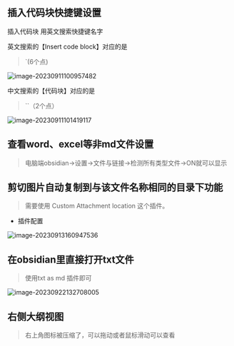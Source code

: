 ## 插入代码块快捷键设置

插入代码块 用英文搜索快捷键名字

英文搜索的【Insert code block】对应的是

> `(6个点)

![image-20230911100957482](https://s2.loli.net/2023/09/11/aCtDF6YlkLhgHXA.png)

中文搜索的【代码块】对应的是  

> ``（2个点）

![image-20230911101419117](https://s2.loli.net/2023/09/11/LOW4KhduUtxNwIa.png)



## 查看word、excel等非md文件设置

> 电脑端obsidian->设置->文件与链接->检测所有类型文件->ON就可以显示





## 剪切图片自动复制到与该文件名称相同的目录下功能

> 需要使用 Custom Attachment location 这个插件。

- 插件配置

![image-20230913160947536](https://s2.loli.net/2023/09/13/5Ljov2Aw7QYazBO.png)

## 在obsidian里直接打开txt文件

> 使用txt as md 插件即可

![image-20230922132708005](https://s2.loli.net/2023/09/22/YiU59gkoHrXSp3A.png)

## 右侧大纲视图

> 右上角图标被压缩了，可以拖动或者鼠标滑动可以查看
